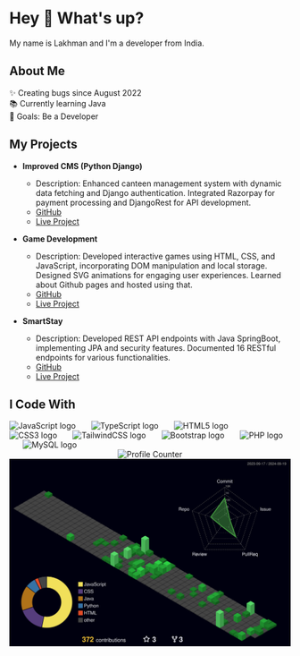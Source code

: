 

<h1 align="left">Hey 👋 What's up?</h1>

<p align="left">My name is Lakhman and I'm a developer from India.</p>

<h2 align="left">About Me</h2>

<p align="left">✨ Creating bugs since August 2022<br>📚 Currently learning Java<br>🎯 Goals: Be a Developer</p>

<h2 align="left">My Projects</h2>

- **Improved CMS (Python Django)**
  - Description: Enhanced canteen management system with dynamic data fetching and Django authentication. Integrated Razorpay for payment processing and DjangoRest for API development.
  - [GitHub](https://github.com/lakhman108/hw_1)
  - [Live Project](https://canteen-sek5.onrender.com)

- **Game Development**
  - Description: Developed interactive games using HTML, CSS, and JavaScript, incorporating DOM manipulation and local storage. Designed SVG animations for engaging user experiences. Learned about Github pages and hosted using that.
  - [GitHub](https://github.com/development.git)
  - [Live Project](https://lakhman108.github.io/development/)

- **SmartStay**
  - Description: Developed REST API endpoints with Java SpringBoot, implementing JPA and security features. Documented 16 RESTful endpoints for various functionalities.
  - [GitHub](https://github.com/lakhman108/smartstay.git)
  - [Live Project](https://smartstay.onrender.com)



<h2 align="left">I Code With</h2>

<div align="left">
  <img src="https://cdn.jsdelivr.net/gh/devicons/devicon/icons/javascript/javascript-original.svg" height="40" alt="JavaScript logo" />
  <img width="20" />
  <img src="https://cdn.jsdelivr.net/gh/devicons/devicon/icons/typescript/typescript-original.svg" height="40" alt="TypeScript logo" />
  <img width="20" />
  <img src="https://cdn.jsdelivr.net/gh/devicons/devicon/icons/html5/html5-original.svg" height="40" alt="HTML5 logo" />
  <img width="20" />
  <img src="https://cdn.jsdelivr.net/gh/devicons/devicon/icons/css3/css3-original.svg" height="40" alt="CSS3 logo" />
  <img width="20" />
  <img src="https://cdn.jsdelivr.net/gh/devicons/devicon/icons/tailwindcss/tailwindcss-original-wordmark.svg" height="40" alt="TailwindCSS logo" />
  <img width="20" />
  <img src="https://cdn.jsdelivr.net/gh/devicons/devicon/icons/bootstrap/bootstrap-original.svg" height="40" alt="Bootstrap logo" />
  <img width="20" />
  <img src="https://cdn.jsdelivr.net/gh/devicons/devicon/icons/php/php-original.svg" height="40" alt="PHP logo" />
  <img width="20" />
  <img src="https://cdn.jsdelivr.net/gh/devicons/devicon/icons/mysql/mysql-original.svg" height="40" alt="MySQL logo" />
</div>





<div align="center">
  <img src="https://profile-counter.glitch.me/lakhman108/count.svg?" alt="Profile Counter" />
</div>


 <div align="center">
<img src="./profile-3d-contrib/profile-night-green.svg" width="650" alt="Netlify" title="Netlify" />
</div>
